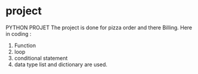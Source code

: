 # project
PYTHON PROJET
The project is done for pizza order and there Billing.
Here in coding :
1) Function
2) loop
3) conditional statement
4) data type list and dictionary are used.

